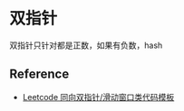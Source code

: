 # 双指针

双指针只针对都是正数，如果有负数，hash


## Reference
- [Leetcode 同向双指针/滑动窗口类代码模板](https://zhuanlan.zhihu.com/p/390570255)
